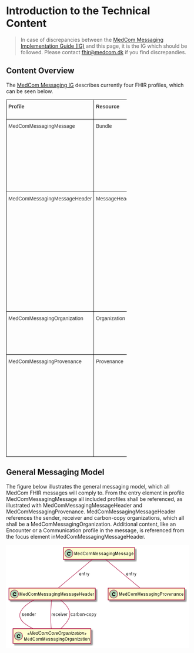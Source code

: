 # Introduction to the Technical Content

> In case of discrepancies between the <a href="https://build.fhir.org/ig/medcomdk/dk-medcom-messaging/" target="_blank">MedCom Messaging Implementation Guide (IG)</a>
 and this page, it is the IG which should be followed. Please contact <fhir@medcom.dk> if you find discrepandies.

## Content Overview

The <a href="https://build.fhir.org/ig/medcomdk/dk-medcom-messaging/" target="_blank">MedCom Messaging IG</a> describes currently four FHIR profiles, which can be seen below. 

<style type="text/css">
.tg  {border-collapse:collapse;border-spacing:0;max-width:65%;}
.tg td{border-color:black;border-style:solid;border-width:1px;font-family:Arial, sans-serif;font-size:14px;
  overflow:hidden;padding:10px 5px;word-break:normal;}
.tg th{border-color:black;border-style:solid;border-width:1px;font-family:Arial, sans-serif;font-size:14px;
  font-weight:normal;overflow:hidden;padding:10px 5px;word-break:normal;}
.tg .tg-uaof{color:#343434;font-weight:bold;text-align:left;vertical-align:top}
.tg .tg-ne9s{color:#343434;text-align:left;vertical-align:top}
</style>
<table class="tg">
<thead>
  <tr>
    <th class="tg-uaof">Profile</th>
    <th class="tg-uaof">Resource</th>
    <th class="tg-uaof">Describtion</th>
    <th class="tg-uaof">MustSupport elements</th>
  </tr>
</thead>
<tbody>
  <tr>
    <td class="tg-ne9s">MedComMessagingMessage</td>
    <td class="tg-ne9s">Bundle</td>
    <td class="tg-ne9s">Acts as a container for the content of the message. The type of the Bundle shall always be 'message'.</td>
    <td class="tg-ne9s">Message id<br>Timestamp<br>Reference to all included profiles</td>
  </tr>
  <tr>
    <td class="tg-ne9s">MedComMessagingMessageHeader</td>
    <td class="tg-ne9s">MessageHeader</td>
    <td class="tg-ne9s">The header of a message, from this profile is the vital information in a message referenced. This profile shall always be the first referenced profile, when the type of the Bundle is 'message'.</td>
    <td class="tg-ne9s">MessagHeader id<br>Narrative text<br>Type of message<br>Sender Organization<br>Receiver Organization<br>Carbon Copy<br>Receiver of the receipt</td>
  </tr>
  <tr>
    <td class="tg-ne9s">MedComMessagingOrganization</td>
    <td class="tg-ne9s">Organization</td>
    <td class="tg-ne9s">Information usefull to identify a messaging organization</td>
    <td class="tg-ne9s">Identifier (SOR-id)<br>Identifier (EAN/GLN-number)<br>Name</td>
  </tr>
  <tr>
    <td class="tg-ne9s">MedComMessagingProvenance</td>
    <td class="tg-ne9s">Provenance</td>
    <td class="tg-ne9s">Information about the activity of the current message and which organization has triggered the message. Further it describes the history of message activities.</td>
    <td class="tg-ne9s">Targets the MessageHeader<br>Timestamps<br>Activity of the message<br>Sender organization<br>If the message is a response to a previuos message</td>
  </tr>
</tbody>
</table>

## General Messaging Model

The figure below illustrates the general messaging model, which all MedCom FHIR messages will comply to. From the entry element in profile MedComMessagingMessage all included profiles shall be referenced, as illustrated with MedComMessagingMessageHeader and MedComMessagingProvenance. MedComMessagingMessageHeader references the sender, receiver and carbon-copy organizations, which all shall be a MedComMessagingOrganization. Additional content, like an Encounter or a Communication profile in the message, is referenced from the focus element inMedComMessagingMessageHeader.

![General Messaging Model when exchanging a MedCom FHIR Message.](../images/MessagingModel.png) 